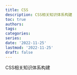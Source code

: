 ```yaml
---
title: CSS
description: CSS相关知识体系构建
toc: true
authors:
tags:
categories:
series:
date: '2022-11-25'
lastmod: '2022-11-25'
draft: false
---
```



CSS相关知识体系构建